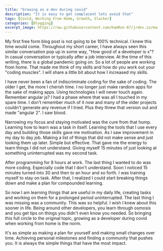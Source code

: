 ```yaml
---
title: "Growing as a dev during covid"
description: "It is easy to get complacent lets avoid that"
tags: [Covid, Working From Home, Growth, Slacker]
categories: [Blogging]
excerpt_image: https://raw.githubusercontent.com/KamRon-67/jrdev.io/master/assets/img/green_plant.jpg
---
```


My first free form blog post is not going to be 100% technical. I knew this time would come. Throughout my short career, I have always seen this similar conversation pop up in some way,  "How good of a developer is x"? In casual conversation or typically after a job interview. At the time of this writing, there is a global pandemic going on. So a lot of people are working from home. That made me think of my skills and how do you work out your "coding muscles". I will share a little bit about how I increased my skills.

I have never been a fan of indiscriminate coding for the sake of coding. The older I get, the more I cherish time. I no longer just make random apps for the sake of making apps. Using technologies I will never touch again. Remember angular js? I had a phase where that was all I touched in my spare time. I don't remember much of it now and many of the older projects couldn't generate any revenue if I tried. Plus they threw that version out and made "angular 2". I saw blood.

Narrowing my focus and staying motivated was the cure from that hump. Learning how to learn was a task in itself. Learning the tools that I use every day and building those skills gave me motivation. As I saw improvement in my day to day job. Making a list of things that did not make sense and just looking them up later. Simple but effective. That gave me the energy to learn things I did not understand. Giving myself 15 minutes of just looking at something uninterrupted was my second task. 
	
After programming for 8 hours at work. The last thing I wanted to do was more coding. Especially code that I don't understand. Soon I noticed 15 minutes turned into 30 and then to an hour and so forth.  I was training myself to stay on task. After that, I realized I could start breaking things down and make a plan for compounded learning. 
	
So now I am learning things that are useful in my daily life, creating tasks and working on them for a prolonged period uninterrupted. The last thing I was missing was a community. This was so helpful. I wish I knew about this sooner in life. Being around other developers, you learn through osmosis and you get tips on things you didn't even know you needed. So bringing this full circle to the original topic, growing as a developer during covid when working from home is the norm.
	
It's as simple as making a plan for yourself and making small changes over time. Achieving personal milestones and finding a community that pushes you. It is always the simple things that have the most impact. 

